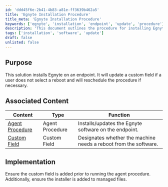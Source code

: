 ```yaml
---
id: 'ddd45f6e-2b41-4b83-a81e-ff3639b462a5'
title: 'Egnyte Installation Procedure'
title_meta: 'Egnyte Installation Procedure'
keywords: ['egnyte', 'installation', 'endpoint', 'update', 'procedure']
description: 'This document outlines the procedure for installing Egnyte on an endpoint, including how to manage custom fields for reboot requirements and rescheduling the installation process if necessary.'
tags: ['installation', 'software', 'update']
draft: false
unlisted: false
---
```


## Purpose

This solution installs Egnyte on an endpoint. It will update a custom field if a user does not select a reboot and will reschedule the procedure if necessary.

## Associated Content

| Content                                                                 | Type             | Function                                                               |
|-------------------------------------------------------------------------|------------------|------------------------------------------------------------------------|
| [Agent Procedure](https://proval.itglue.com/DOC-5078775-12754460)     | Agent Procedure   | Installs/updates the Egnyte software on the endpoint.                 |
| [Custom Field](<../unsorted/SWM - Software Install - Custom Field - Egnyte - Install.md>) | Custom Field      | Designates whether the machine needs a reboot from the software.       |

## Implementation

Ensure the custom field is added prior to running the agent procedure. Additionally, ensure the installer is added to managed files.
